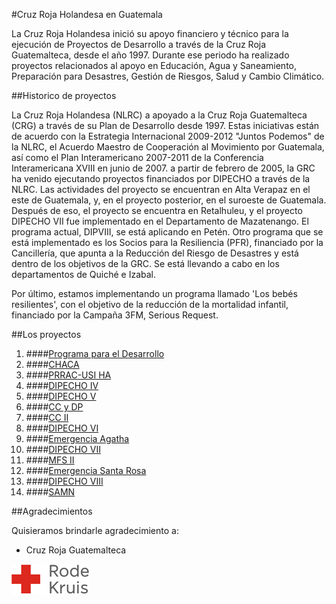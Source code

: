 #Cruz Roja Holandesa en Guatemala

La Cruz Roja Holandesa inició su apoyo financiero y técnico para la ejecución de Proyectos de Desarrollo a través de la Cruz Roja Guatemalteca, desde el año 1997. Durante ese periodo ha realizado proyectos relacionados al apoyo en Educación, Agua y Saneamiento, Preparación para Desastres, Gestión de Riesgos, Salud y Cambio Climático.

##Historico de proyectos

La Cruz Roja Holandesa (NLRC) a apoyado a la Cruz Roja Guatemalteca (CRG) a través de su Plan de Desarrollo desde 1997. Estas iniciativas están de acuerdo con la Estrategia Internacional 2009-2012 "Juntos Podemos" de la NLRC, el Acuerdo Maestro de Cooperación al Movimiento por Guatemala, así como el Plan Interamericano 2007-2011 de la Conferencia Interamericana XVIII en junio de 2007. a partir de febrero de 2005, la GRC ha venido ejecutando proyectos financiados por DIPECHO a través de la NLRC. Las actividades del proyecto se encuentran en Alta Verapaz en el este de Guatemala, y, en el proyecto posterior, en el suroeste de Guatemala. Después de eso, el proyecto se encuentra en Retalhuleu, y el proyecto DIPECHO VII fue implementado en el Departamento de Mazatenango. El programa actual, DIPVIII, se está aplicando en Petén. Otro programa que se está implementado es los Socios para la Resiliencia (PFR), financiado por la Cancillería, que apunta a la Reducción del Riesgo de Desastres y está dentro de los objetivos de la GRC. Se está llevando a cabo en los departamentos de Quiché e Izabal.

Por último, estamos implementando un programa llamado 'Los bebés resilientes', con el objetivo de la reducción de la mortalidad infantil, financiado por la Campaña 3FM, Serious Request.

##Los proyectos

1. ####[Programa para el Desarrollo][p01]
2. ####[CHACA][p02]
3. ####[PRRAC-USI HA][p03]
4. ####[DIPECHO IV][p04]
5. ####[DIPECHO V][p05]
6. ####[CC y DP][p06]
7. ####[CC II][p07]
8. ####[DIPECHO VI][p08]
9. ####[Emergencia Agatha][p09]
10. ####[DIPECHO VII][p10]
11. ####[MFS II][p11]
12. ####[Emergencia Santa Rosa][p12]
13. ####[DIPECHO VIII][p13]
14. ####[SAMN][p14]

##Agradecimientos

Quisieramos brindarle agradecimiento a:

* Cruz Roja Guatemalteca

![](images/rodekruis-125x50.png)

[p01]: proyectos/p01.md	"Programa para el Desarrollo"
[p02]: proyectos/p02.md	"Cooperación Holandesa para Ayuda en Centroamérica -CHACA-"
[p03]: proyectos/p03.md	"Atención a la salud preventiva, agua y saneamiento en 12 comunidades de Alta Verapaz, Guatemala"
[p04]: proyectos/p04.md	"Fortalecimiento de las Capacidades para la mitigación de desastres en el Municipio de Cobán y 30 comunidades de la cuenca del Río Chixoy"
[p05]: proyectos/p05.md	"Reduciendo los Riesgos en Comunidades Vulnerables del  Municipio de Santo Domingo, Departamento de Suchitepéquez, Guatemala"
[p06]: proyectos/p06.md	"Fortaleciendo capacidades ante los riesgos de Cambio Climático en el Oriente de Guatemala"
[p07]: proyectos/p07.md	"Reducción de Vulnerabilidades ante los efectos del Cambio Climático en Guatemala, Fase II"
[p08]: proyectos/p08.md	"Trabajando juntos podemos reducir los riesgos en las comunidades vulnerables de Champerico y Retalhuleu, Guatemala"
[p09]: proyectos/p09.md	"Respuesta inmediata ante las inundaciones provocadas por la Tormenta AGATHA, en la región suroccidente de Guatemala"
[p10]: proyectos/p10.md	"Fortaleciendo la Resiliencia de las comunidades ante los efectos de los desastres en parcelamiento La Máquina, Suchitepéquez y Retalhuleu"
[p11]: proyectos/p11.md	"Reducción del riesgo de desastres incrementados por el Cambio Climático"
[p12]: proyectos/p12.md	"Respuesta Inmediata a los efectos de los sismos en el departamento de Santa Rosa, Guatemala"
[p13]: proyectos/p13.md	"Aumentando la resiliencia ante los desastres en el departamento del Peten, Guatemala"
[p14]: proyectos/p14.md	"Mejorando la Salud Materno Neonatal de Comunidades Vulnerables de San Marcos, Guatemala"